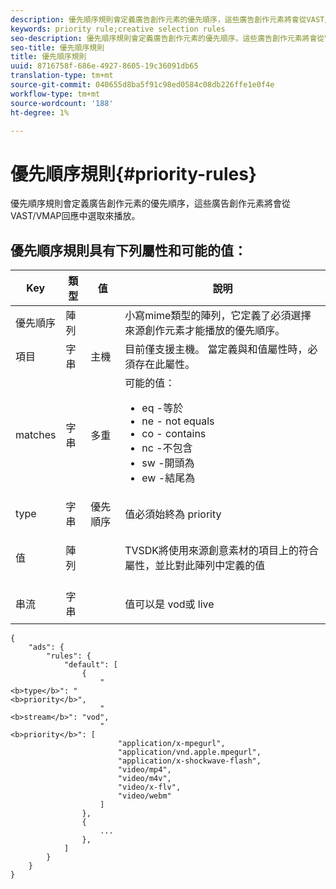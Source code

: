 ```yaml
---
description: 優先順序規則會定義廣告創作元素的優先順序，這些廣告創作元素將會從VAST/VMAP回應中選取來播放。
keywords: priority rule;creative selection rules
seo-description: 優先順序規則會定義廣告創作元素的優先順序，這些廣告創作元素將會從VAST/VMAP回應中選取來播放。
seo-title: 優先順序規則
title: 優先順序規則
uuid: 8716758f-686e-4927-8605-19c36091db65
translation-type: tm+mt
source-git-commit: 040655d8ba5f91c98ed0584c08db226ffe1e0f4e
workflow-type: tm+mt
source-wordcount: '188'
ht-degree: 1%

---
```



# 優先順序規則{#priority-rules}

優先順序規則會定義廣告創作元素的優先順序，這些廣告創作元素將會從VAST/VMAP回應中選取來播放。

## 優先順序規則具有下列屬性和可能的值：

<table id="table_ljp_tgx_hz">  
 <thead> 
  <tr> 
   <th class="entry"> Key</th> 
   <th class="entry"> 類型</th> 
   <th class="entry"> 值</th> 
   <th class="entry"> 說明</th> 
  </tr> 
 </thead>
 <tbody> 
  <tr> 
   <td><span class="codeph"> 優先順序</span></td> 
   <td><span class="codeph"> 陣列</span></td> 
   <td></td> 
   <td> 小寫mime類型的陣列，它定義了必須選擇來源創作元素才能播放的優先順序。</td> 
  </tr> 
  <tr> 
   <td><span class="codeph"> 項目</span></td> 
   <td><span class="codeph"> 字串</span></td> 
   <td><span class="codeph"> 主機</span></td> 
   <td>目前僅支援<span class="codeph">主機</span>。 當定義<span class="codeph">與</span>和<span class="codeph">值</span>屬性時，必須存在此屬性。</td> 
  </tr> 
  <tr> 
   <td><span class="codeph"> matches</span></td> 
   <td><span class="codeph"> 字串</span></td> 
   <td><span class="codeph"> 多重</span></td> 
   <td>可能的值：
    <ul id="ul_tnf_2hx_hz"> 
     <li><span class="codeph"> eq</span> -等於</li> 
     <li><span class="codeph"> ne</span> - not equals</li> 
     <li><span class="codeph"> co</span> - contains</li> 
     <li><span class="codeph"> nc</span> -不包含</li> 
     <li><span class="codeph"> sw</span> -開頭為</li> 
     <li><span class="codeph"> ew</span> -結尾為</li> 
    </ul></td> 
  </tr> 
  <tr> 
   <td><span class="codeph"> type</span></td> 
   <td><span class="codeph"> 字串</span></td> 
   <td><span class="codeph"> 優先順序</span></td> 
   <td>值必須始終為<span class="codeph"> priority</span></td> 
  </tr> 
  <tr> 
   <td><span class="codeph"> 值</span></td> 
   <td><span class="codeph"> 陣列</span></td> 
   <td></td> 
   <td> <p>TVSDK將使用來源創意素材的<span class="codeph">項目</span>上的<span class="codeph">符合</span>屬性，並比對此陣列中定義的值</p> </td> 
  </tr> 
  <tr> 
   <td><span class="codeph"> 串流</span></td> 
   <td><span class="codeph"> 字串</span></td> 
   <td></td> 
   <td> <p>值可以是<span class="codeph"> vod</span>或<span class="codeph"> live</span></p> </td> 
  </tr> 
 </tbody> 
</table>

```
{
    "ads": {
        "rules": {
            "default": [
                {
                    "
<b>type</b>": "
<b>priority</b>",
                    "
<b>stream</b>": "vod",
                    "
<b>priority</b>": [
                        "application/x-mpegurl",
                        "application/vnd.apple.mpegurl",
                        "application/x-shockwave-flash",
                        "video/mp4",
                        "video/m4v",
                        "video/x-flv",
                        "video/webm"
                    ]
                },
                {
                    ...
                },
            ]
        }
    }
}
```

